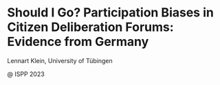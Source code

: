 # Should I Go? Participation Biases in  Citizen Deliberation Forums: Evidence from Germany

Lennart Klein, University of Tübingen

@ ISPP 2023



